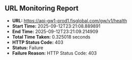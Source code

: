 ## URL Monitoring Report

- **URL:** https://api-gw1-prod1.fisglobal.com/gw/v1/health
- **Start Time:** 2025-09-12T23:21:08.889891
- **End Time:** 2025-09-12T23:21:09.214909
- **Total Time Taken:** 0.325018 seconds
- **HTTP Status Code:** 403
- **Status:** Failure
- **Failure Reason:** HTTP Status Code: 403
